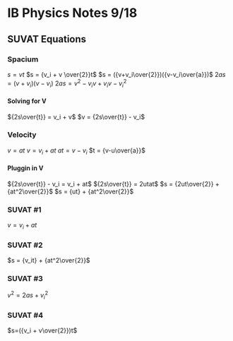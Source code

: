 # IB Physics Notes 9/18

## SUVAT Equations
### Spacium
$s=vt$
$s = {v_i + v \over{2}}t$
$s = ({v+v_i\over{2}})({v-v_i\over{a}})$
$2as = (v+v_i)(v-v_i)$
$2as = v^2 - v_iv + {v_i}v - v_i^2$
#### Solving for V
${2s\over{t}} = v_i + v$
$v = {2s\over{t}} - v_i$
### Velocity
$v=at$
$v = v_i + at$
$at = v - v_i$
$t = {v-u\over{a}}$
#### Pluggin in V
${2s\over{t}} - v_i = v_i + at$
${2s\over{t}} = 2utat$
$s = {2ut\over{2}} + {at^2\over{2}}$
$s = {ut} + {at^2\over{2}}$
### SUVAT #1
$v= v_i + at$
### SUVAT #2
$s = {v_it} + {at^2\over{2}}$
### SUVAT #3
$v^2 = 2as + v_i^2$
### SUVAT #4
$s=({v_i + v\over{2}})t$

